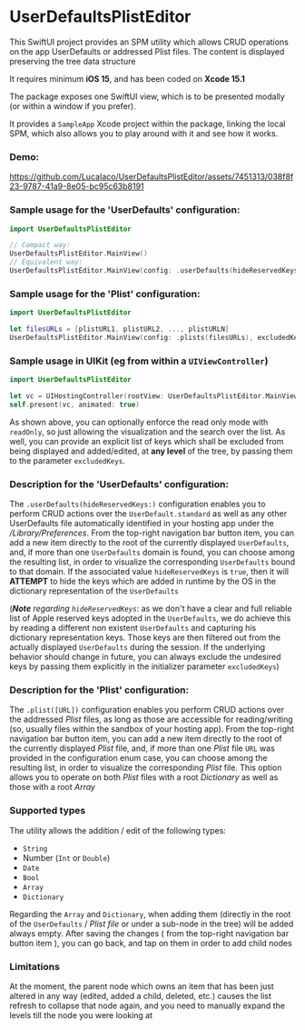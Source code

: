 # UserDefaultsPlistEditor
This SwiftUI project provides an SPM utility which allows CRUD operations on the app UserDefaults or addressed Plist files. The content is displayed preserving the tree data structure

It requires minimum **iOS 15**, and has been coded on **Xcode 15.1**

The package exposes one SwiftUI view, which is to be presented modally (or within a window if you prefer).

It provides a `SampleApp` Xcode project within the package, linking the local SPM, which also allows you to play around with it and see how it works.

### Demo:

https://github.com/LucaIaco/UserDefaultsPlistEditor/assets/7451313/038f8f23-9787-41a9-8e05-bc95c63b8191

### Sample usage for the '**UserDefaults**' configuration:

```swift
import UserDefaultsPlistEditor

// Compact way:
UserDefaultsPlistEditor.MainView()
// Equivalent way:
UserDefaultsPlistEditor.MainView(config: .userDefaults(hideReservedKeys:true), readOnly: false, excludedKeys: [])
```

### Sample usage for the '**Plist**' configuration:

```swift
import UserDefaultsPlistEditor

let filesURLs = [plistURL1, plistURL2, ..., plistURLN]
UserDefaultsPlistEditor.MainView(config: .plists(filesURLs), excludedKeys: ["myExcludedKey1", "myExcludedKey2"])
```

### Sample usage in **UIKit** (eg from within a `UIViewController`)
```swift
import UserDefaultsPlistEditor

let vc = UIHostingController(rootView: UserDefaultsPlistEditor.MainView())
self.present(vc, animated: true)
```

As shown above, you can optionally enforce the read only mode with `readOnly`, so just allowing the visualization and the search over the list. As well, you can provide an explicit list of keys which shall be excluded from being displayed and added/edited, at **any level** of the tree, by passing them to the parameter `excludedKeys`.

### Description for the '**UserDefaults**' configuration: 
The `.userDefaults(hideReservedKeys:)` configuration enables you to perform CRUD actions over the `UserDefault.standard` as well as any other UserDefaults file automatically identified in your hosting app under the */Library/Preferences*. From the top-right navigation bar button item, you can add a new item directly to the root of the currently displayed `UserDefaults`, and, if more than one `UserDefaults` domain is found, you can choose among the resulting list, in order to visualize the corresponding `UserDefaults` bound to that domain. If the associated value `hideReservedKeys` is `true`, then it will **ATTEMPT** to hide the keys which are added in runtime by the OS in the dictionary representation of the `UserDefaults` 

(_**Note** regarding `hideReservedKeys`_: as we don't have a clear and full reliable list of Apple reserved keys adopted in the `UserDefaults`, we do achieve this by reading a different non existent `UserDefaults` and capturing his dictionary representation keys. Those keys are then filtered out from the actually displayed `UserDefaults` during the session. If the underlying behavior should change in future, you can always exclude the undesired keys by passing them explicitly in the initializer parameter `excludedKeys`)

### Description for the '**Plist**' configuration: 
The `.plist([URL])` configuration enables you perform CRUD actions over the addressed *Plist* files, as long as those are accessible for reading/writing (so, usually files within the sandbox of your hosting app). From the top-right navigation bar button item, you can add a new item directly to the root of the currently displayed *Plist* file, and, if more than one *Plist* file `URL` was provided in the configuration enum case, you can choose among the resulting list, in order to visualize the corresponding *Plist* file. This option allows you to operate on both *Plist* files with a root *Dictionary* as well as those with a root *Array*

### Supported types
The utility allows the addition / edit of the following types:
- `String`
- Number (`Int` or `Double`)
- `Date`
- `Bool`
- `Array`
- `Dictionary`

Regarding the `Array` and `Dictionary`, when adding them (directly in the root of the `UserDefaults` / *Plist file* or under a sub-node in the tree) will be added always empty. After saving the changes ( from the top-right navigation bar button item ), you can go back, and tap on them in order to add child nodes

### Limitations
At the moment, the parent node which owns an item that has been just altered in any way (edited, added a child, deleted, etc.) causes the list refresh to collapse that node again, and you need to manually expand the levels till the node you were looking at
